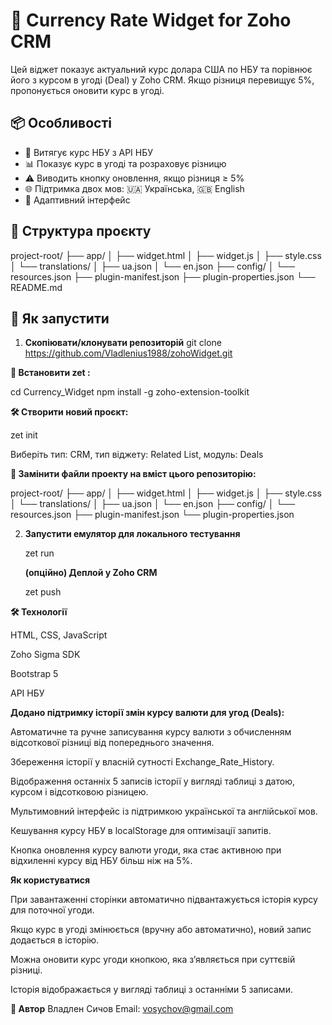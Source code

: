 # 💱 Currency Rate Widget for Zoho CRM

Цей віджет показує актуальний курс долара США по НБУ та порівнює його з курсом в угоді (Deal) у Zoho CRM. Якщо різниця перевищує 5%, пропонується оновити курс в угоді.

## 📦 Особливості

- 🔄 Витягує курс НБУ з API НБУ
- 📊 Показує курс в угоді та розраховує різницю
- ⚠️ Виводить кнопку оновлення, якщо різниця ≥ 5%
- 🌐 Підтримка двох мов: 🇺🇦 Українська, 🇬🇧 English
- 🎯 Адаптивний інтерфейс

## 📁 Структура проєкту

project-root/
├── app/
│   ├── widget.html
│   ├── widget.js
│   ├── style.css
│   └── translations/
│       ├── ua.json
│       └── en.json
├── config/
│   └── resources.json
├── plugin-manifest.json
├── plugin-properties.json
└── README.md

## 🚀 Як запустити

1. **Скопіювати/клонувати репозиторій**
git clone https://github.com/Vladlenius1988/zohoWidget.git

**🔧 Встановити zet :**

cd Currency_Widget
npm install -g zoho-extension-toolkit

**🛠 Створити новий проєкт:**

zet init

Виберіть тип: CRM, тип віджету: Related List, модуль: Deals

**🧱 Замінити файли проекту на вміст цього репозиторію:**

project-root/
├── app/
│   ├── widget.html
│   ├── widget.js
│   ├── style.css
│   └── translations/
│       ├── ua.json
│       └── en.json
├── config/
│   └── resources.json
├── plugin-manifest.json
└── plugin-properties.json

2. **Запустити емулятор для локального тестування** 

   
   zet run

   **(опційно) Деплой у Zoho CRM**

   zet push



 **🛠️ Технології**

HTML, CSS, JavaScript

Zoho Sigma SDK

Bootstrap 5

API НБУ


**Додано підтримку історії змін курсу валюти для угод (Deals):**

Автоматичне та ручне записування курсу валюти з обчисленням відсоткової різниці від попереднього значення.

Збереження історії у власній сутності Exchange_Rate_History.

Відображення останніх 5 записів історії у вигляді таблиці з датою, курсом і відсотковою різницею.

Мультимовний інтерфейс із підтримкою української та англійської мов.

Кешування курсу НБУ в localStorage для оптимізації запитів.

Кнопка оновлення курсу валюти угоди, яка стає активною при відхиленні курсу від НБУ більш ніж на 5%.

**Як користуватися**

При завантаженні сторінки автоматично підвантажується історія курсу для поточної угоди.

Якщо курс в угоді змінюється (вручну або автоматично), новий запис додається в історію.

Можна оновити курс угоди кнопкою, яка з’являється при суттєвій різниці.

Історія відображається у вигляді таблиці з останніми 5 записами.


**🧠 Автор**
Владлен Сичов
Email: vosychov@gmail.com